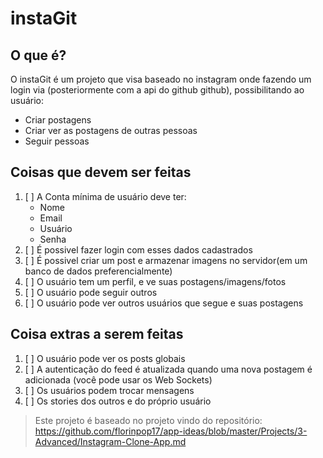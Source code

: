 # instaGit

## O que é?

O instaGit é um projeto que visa baseado no instagram onde fazendo um login via (posteriormente com a api do github github), possibilitando ao usuário:
- Criar postagens
- Criar ver as postagens de outras pessoas
- Seguir pessoas

## Coisas que devem ser feitas

1. [ ] A Conta mínima de usuário deve ter:
    * Nome
    * Email
    * Usuário
    * Senha
2. [ ] É possivel fazer login com esses dados cadastrados
3. [ ] É possivel criar um post e armazenar imagens no servidor(em um banco de dados preferencialmente)
4. [ ] O usuário tem um perfil, e ve suas postagens/imagens/fotos
5. [ ] O usuário pode seguir outros
6. [ ] O usuário pode ver outros usuários que segue e suas postagens

## Coisa extras a serem feitas
1. [ ] O usuário pode ver os posts globais 
2. [ ] A autenticação do feed é atualizada quando uma nova postagem é adicionada (você pode usar os Web Sockets)
3. [ ] Os usuários podem trocar mensagens
4. [ ] Os stories dos outros e do próprio usuário


> Este projeto é baseado no projeto vindo do repositório:
> https://github.com/florinpop17/app-ideas/blob/master/Projects/3-Advanced/Instagram-Clone-App.md


